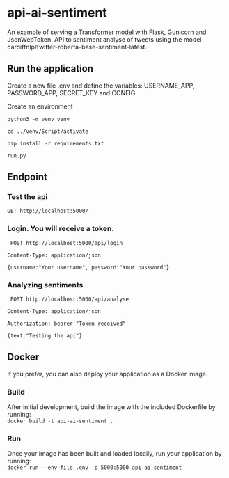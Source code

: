 # api-ai-sentiment

An example of serving a Transformer model with Flask, Gunicorn and JsonWebToken. API to sentiment analyse of tweets using the model cardiffnlp/twitter-roberta-base-sentiment-latest.

## Run the application

Create a new file .env and define the variables: USERNAME_APP, PASSWORD_APP, SECRET_KEY and CONFIG.

Create an environment

`python3 -m venv venv`

`cd ../venv/Script/activate`

`pip install -r requirements.txt`

`run.py`

## Endpoint

### Test the api

`GET http://localhost:5000/`

### Login. You will receive a token.

` POST http://localhost:5000/api/login`

`Content-Type: application/json`

`{username:"Your username", password:"Your password"}`

### Analyzing sentiments

` POST http://localhost:5000/api/analyse`

`Content-Type: application/json`

`Authorization: bearer "Token received"`

`{text:"Testing the api"}`

## Docker

If you prefer, you can also deploy your application as a Docker image.

### Build

After initial development, build the image with the included Dockerfile by running:<br>
`docker build -t api-ai-sentiment .`

### Run

Once your image has been built and loaded locally, run your application by running:<br>
`docker run --env-file .env -p 5000:5000 api-ai-sentiment`
